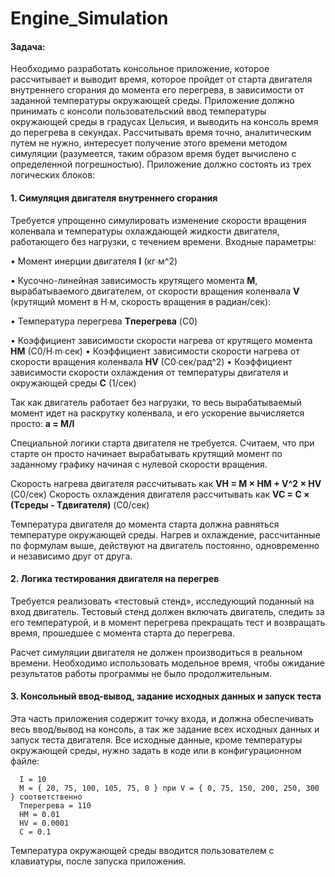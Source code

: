 # Engine_Simulation
#### Задача:
Необходимо разработать консольное приложение, которое рассчитывает и выводит время,
которое пройдет от старта двигателя внутреннего сгорания до момента его перегрева, в
зависимости от заданной температуры окружающей среды. Приложение должно принимать с
консоли пользовательский ввод температуры окружающей среды в градусах Цельсия, и выводить
на консоль время до перегрева в секундах. Рассчитывать время точно, аналитическим путем не
нужно, интересует получение этого времени методом симуляции (разумеется, таким образом
время будет вычислено с определенной погрешностью).
Приложение должно состоять из трех логических блоков:
#### 1. Симуляция двигателя внутреннего сгорания
Требуется упрощенно симулировать изменение скорости вращения коленвала и температуры
охлаждающей жидкости двигателя, работающего без нагрузки, с течением времени. Входные
параметры:

• Момент инерции двигателя **I** (кг∙м^2)

• Кусочно-линейная зависимость крутящего момента **M**, вырабатываемого двигателем, от
скорости вращения коленвала **V** (крутящий момент в Н∙м, скорость вращения в
радиан/сек):

• Температура перегрева **Tперегрева** (C0)

• Коэффициент зависимости скорости нагрева от крутящего момента **HM** (C0/H∙m∙сек)
• Коэффициент зависимости скорости нагрева от скорости вращения коленвала **HV** (C0∙сек/рад^2)
• Коэффициент зависимости скорости охлаждения от температуры двигателя и окружающей
среды **C** (1/сек)

Так как двигатель работает без нагрузки, то весь вырабатываемый момент идет на раскрутку
коленвала, и его ускорение вычисляется просто: **a = M/I**

Специальной логики старта двигателя не требуется. Считаем, что при старте он просто начинает
вырабатывать крутящий момент по заданному графику начиная с нулевой скорости вращения.

Скорость нагрева двигателя рассчитывать как **VH = M × HM + V^2 × HV** (С0/сек)
Скорость охлаждения двигателя рассчитывать как **VC = C × (Tсреды - Тдвигателя)** (С0/сек)

Температура двигателя до момента старта должна равняться температуре окружающей среды.
Нагрев и охлаждение, рассчитанные по формулам выше, действуют на двигатель постоянно,
одновременно и независимо друг от друга.

#### 2. Логика тестирования двигателя на перегрев
Требуется реализовать «тестовый стенд», исследующий поданный на вход двигатель. Тестовый
стенд должен включать двигатель, следить за его температурой, и в момент перегрева
прекращать тест и возвращать время, прошедшее с момента старта до перегрева.

Расчет симуляции двигателя не должен производиться в реальном времени. Необходимо
использовать модельное время, чтобы ожидание результатов работы программы не было
продолжительным.

#### 3. Консольный ввод-вывод, задание исходных данных и запуск теста
Эта часть приложения содержит точку входа, и должна обеспечивать весь ввод/вывод на консоль,
а так же задание всех исходных данных и запуск теста двигателя. Все исходные данные, кроме
температуры окружающей среды, нужно задать в коде или в конфигурационном файле:

      I = 10
      M = { 20, 75, 100, 105, 75, 0 } при V = { 0, 75, 150, 200, 250, 300 } соответственно
      Tперегрева = 110
      HM = 0.01
      HV = 0.0001
      C = 0.1
Температура окружающей среды вводится пользователем с клавиатуры, после запуска
приложения.
